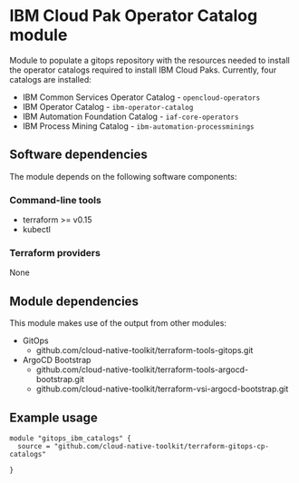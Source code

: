 # IBM Cloud Pak Operator Catalog module

Module to populate a gitops repository with the resources needed to install the operator catalogs required to install IBM Cloud Paks. Currently, four catalogs are installed:

- IBM Common Services Operator Catalog - `opencloud-operators`
- IBM Operator Catalog - `ibm-operator-catalog`
- IBM Automation Foundation Catalog - `iaf-core-operators`
- IBM Process Mining Catalog - `ibm-automation-processminings`

## Software dependencies

The module depends on the following software components:

### Command-line tools

- terraform >= v0.15
- kubectl

### Terraform providers

None

## Module dependencies

This module makes use of the output from other modules:

- GitOps 
    - github.com/cloud-native-toolkit/terraform-tools-gitops.git
- ArgoCD Bootstrap 
    - github.com/cloud-native-toolkit/terraform-tools-argocd-bootstrap.git
    - github.com/cloud-native-toolkit/terraform-vsi-argocd-bootstrap.git

## Example usage

```hcl-terraform
module "gitops_ibm_catalogs" {
  source = "github.com/cloud-native-toolkit/terraform-gitops-cp-catalogs"

}
```

